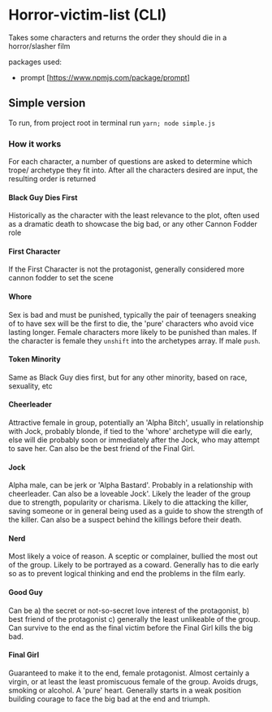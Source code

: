 # Horror-victim-list (CLI)
  Takes some characters and returns the order they should die in a horror/slasher film

  packages used:
  - prompt [https://www.npmjs.com/package/prompt]
  
## Simple version

To run, from project root in terminal run `yarn; node simple.js`

### How it works

  For each character, a number of questions are asked to determine which trope/ archetype they fit into. After all the characters desired are input, the resulting order is returned

#### Black Guy Dies First

Historically as the character with the least relevance to the plot, often used as a dramatic death to showcase the big bad, or any other Cannon Fodder role
#### First Character
If the First Character is not the protagonist, generally considered more cannon fodder to set the scene

#### Whore
Sex is bad and must be punished, typically the pair of teenagers sneaking of to have sex will be the first to die, the 'pure' characters who avoid vice lasting longer. Female characters more likely to be punished than males. If the character is female they `unshift` into the archetypes array. If male `push`.

#### Token Minority
Same as Black Guy dies first, but for any other minority, based on race, sexuality, etc

#### Cheerleader
Attractive female in group, potentially an 'Alpha Bitch', usually in relationship with Jock, probably blonde, if tied to the 'whore' archetype will die early, else will die probably soon or immediately after the Jock, who may attempt to save her. Can also be the best friend of the Final Girl.

#### Jock
Alpha male, can be jerk or 'Alpha Bastard'. Probably in a relationship with cheerleader. Can also be a loveable Jock'. Likely the leader of the group due to strength, popularity or charisma. Likely to die attacking the killer, saving someone or in general being used as a guide to show the strength of the killer. Can also be a suspect behind the killings before their death.

#### Nerd
Most likely a voice of reason. A sceptic or complainer, bullied the most out of the group. Likely to be portrayed as a coward. Generally has to die early so as to prevent logical thinking and end the problems in the film early.

#### Good Guy
Can be a) the secret or not-so-secret love interest of the protagonist, b) best friend of the protagonist c) generally the least unlikeable of the group. Can survive to the end as the final victim before the Final Girl kills the big bad.
#### Final Girl
Guaranteed to make it to the end, female protagonist. Almost certainly a virgin, or at least the least promiscuous female of the group. Avoids drugs, smoking or alcohol. A 'pure' heart. Generally starts in a weak position building courage to face the big bad at the end and triumph. 


